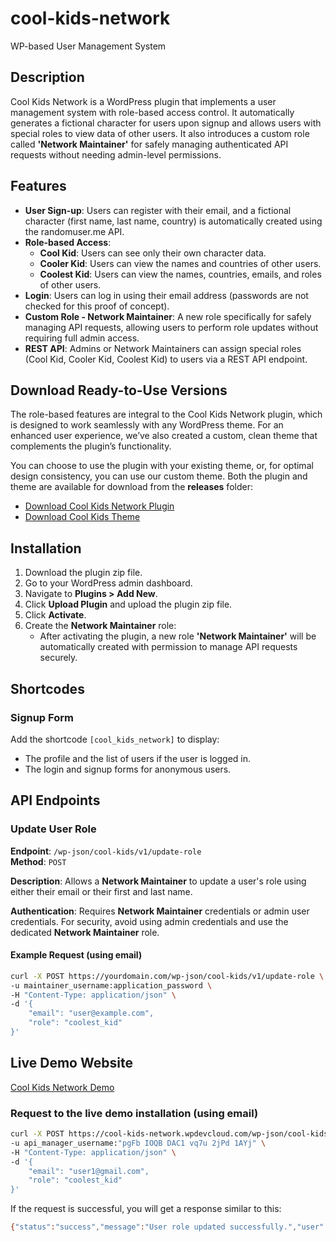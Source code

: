 # cool-kids-network
WP-based User Management System

## Description
Cool Kids Network is a WordPress plugin that implements a user management system with role-based access control. It automatically generates a fictional character for users upon signup and allows users with special roles to view data of other users. It also introduces a custom role called **'Network Maintainer'** for safely managing authenticated API requests without needing admin-level permissions.

## Features
- **User Sign-up**: Users can register with their email, and a fictional character (first name, last name, country) is automatically created using the randomuser.me API.
- **Role-based Access**:
  - **Cool Kid**: Users can see only their own character data.
  - **Cooler Kid**: Users can view the names and countries of other users.
  - **Coolest Kid**: Users can view the names, countries, emails, and roles of other users.
- **Login**: Users can log in using their email address (passwords are not checked for this proof of concept).
- **Custom Role - Network Maintainer**: A new role specifically for safely managing API requests, allowing users to perform role updates without requiring full admin access.
- **REST API**: Admins or Network Maintainers can assign special roles (Cool Kid, Cooler Kid, Coolest Kid) to users via a REST API endpoint.

## Download Ready-to-Use Versions

The role-based features are integral to the Cool Kids Network plugin, which is designed to work seamlessly with any WordPress theme. For an enhanced user experience, we’ve also created a custom, clean theme that complements the plugin’s functionality.

You can choose to use the plugin with your existing theme, or, for optimal design consistency, you can use our custom theme. Both the plugin and theme are available for download from the **releases** folder:

- [Download Cool Kids Network Plugin](releases/cool-kids-network.zip)
- [Download Cool Kids Theme](releases/cool-kids-theme.zip)


## Installation
1. Download the plugin zip file.
2. Go to your WordPress admin dashboard.
3. Navigate to **Plugins > Add New**.
4. Click **Upload Plugin** and upload the plugin zip file.
5. Click **Activate**.
6. Create the **Network Maintainer** role:
    - After activating the plugin, a new role **'Network Maintainer'** will be automatically created with permission to manage API requests securely.

## Shortcodes
### Signup Form
Add the shortcode `[cool_kids_network]` to display:
- The profile and the list of users if the user is logged in.
- The login and signup forms for anonymous users.

## API Endpoints

### Update User Role
**Endpoint**: `/wp-json/cool-kids/v1/update-role`  
**Method**: `POST`

**Description**: Allows a **Network Maintainer** to update a user's role using either their email or their first and last name.

**Authentication**: Requires **Network Maintainer** credentials or admin user credentials. For security, avoid using admin credentials and use the dedicated **Network Maintainer** role.

#### Example Request (using email)
```bash
curl -X POST https://yourdomain.com/wp-json/cool-kids/v1/update-role \
-u maintainer_username:application_password \
-H "Content-Type: application/json" \
-d '{
    "email": "user@example.com",
    "role": "coolest_kid"
}'
```

## Live Demo Website
[Cool Kids Network Demo](https://cool-kids-network.wpdevcloud.com/)

### Request to the live demo installation (using email)
```bash
curl -X POST https://cool-kids-network.wpdevcloud.com/wp-json/cool-kids/v1/update-role \
-u api_manager_username:"pgFb IOQB DAC1 vq7u 2jPd 1AYj" \
-H "Content-Type: application/json" \
-d '{
    "email": "user1@gmail.com",
    "role": "coolest_kid"
}'
```

If the request is successful, you will get a response similar to this:

```bash
{"status":"success","message":"User role updated successfully.","user":{"ID":4,"email":"user1@gmail.com","role":"coolest_kid"}}
```